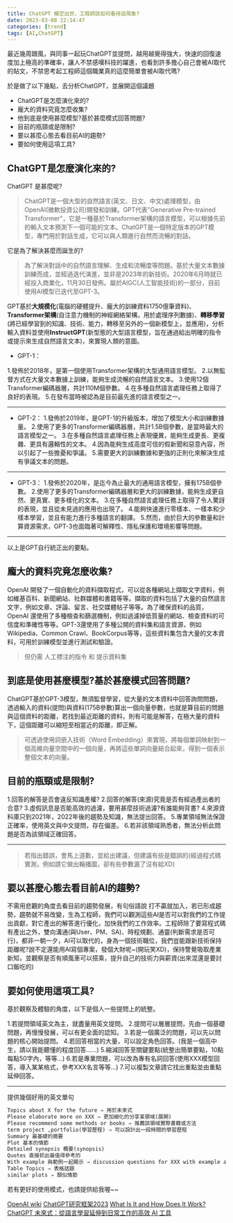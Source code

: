 ```yaml
---
title: ChatGPT 橫空出世，工程師該如何看待這現象?
date: 2023-03-08 22:14:47
categories: [trend]
tags: [AI,ChatGPT]
---
```


最近幾周跟風，與同事一起玩ChatGPT並提問，越用越覺得強大，快速的回復速度加上極高的準確率，讓人不禁感嘆科技的躍進，也看到許多擔心自己會被AI取代的貼文，不禁思考起工程師這個職業真的這麼簡單會被AI取代嗎?

於是做了以下幾點，去分析ChatGPT，並展開這個議題

- ChatGPT是怎麼演化來的?
- 龐大的資料究竟怎麼收集?
- 他到底是使用甚麼模型?基於甚麼模式回答問題?
- 目前的瓶頸或是限制?
- 要以甚麼心態去看目前AI的趨勢?
- 要如何使用這項工具?


## ChatGPT是怎麼演化來的?

ChatGPT 是甚麼呢?

>ChatGPT是一個大型的自然語言(英文、日文、中文)處理模型，由OpenAI(微軟投資公司)開發和訓練。GPT代表"Generative Pre-trained Transformer"，它是一種基於Transformer架構的語言模型，可以根據先前的輸入文本預測下一個可能的文本。ChatGPT是一個特定版本的GPT模型，專門用於對話生成，它可以與人類進行自然而流暢的對話。

它是為了解決甚麼而誕生的?

>為了解決對話中的自然語言理解、生成和流暢度等問題。基於大量文本數據訓練而成，並經過迭代演進，並非是2023年的新技術。2020年6月時就已經投入商業化，11月30日發佈。屬於AIGC(人工智能技術)的一部分，目前使用AI模型已迭代至GPT-3。

GPT基於**大規模化**(電腦的硬體提升、龐大的訓練資料1750億筆資料)、**Transformer架構**(自注意力機制的神經網絡架構，用於處理序列數據)、**轉移學習**(將已經學習到的知識、技術、能力，轉移至另外的一個新模型上，並應用)，分析輸入資料並使用**InstructGPT**(新型態的大型語言模型，旨在通過給出明確的指令或提示來生成自然語言文本)，來實現人類的意圖。

- GPT-1：

1.發佈於2018年，是第一個使用Transformer架構的大型通用語言模型。
2.以無監督方式在大量文本數據上訓練，能夠生成流暢的自然語言文本。
3.使用12個Transformer編碼器層，共計110M個參數。
4.在多種自然語言處理任務上取得了良好的表現。
5.在發布當時被認為是目前最先進的語言模型之一。

---

- GPT-2：
1.發佈於2019年，是GPT-1的升級版本，增加了模型大小和訓練數據量。
2.使用了更多的Transformer編碼器層，共計1.5B個參數，是當時最大的語言模型之一。
3.在多種自然語言處理任務上表現優異，能夠生成更長、更複雜、更具有邏輯性的文本。
4.因為能夠生成高度可信的假新聞和惡意內容，所以引起了一些擔憂和爭議。
5.需要更大的訓練數據和更強的正則化來解決生成有爭議文本的問題。

---

- GPT-3：
1.發佈於2020年，是迄今為止最大的通用語言模型，擁有175B個參數。
2.使用了更多的Transformer編碼器層和更大的訓練數據，能夠生成更自然、更真實、更多樣化的文本。
3.在多種自然語言處理任務上取得了令人驚訝的表現，並且從未見過的應用也出現了。
4.能夠快速進行零樣本、一樣本和少樣本學習，並且有能力進行多種語言的翻譯。
5.然而，由於巨大的參數量和計算資源需求，GPT-3也面臨著可解釋性、隱私保護和環境影響等問題。

---
以上是GPT自行統正出的要點。

## 龐大的資料究竟怎麼收集?

OpenAI 開發了一個自動化的資料擷取程式，可以從各種網站上擷取文字資料，例如維基百科、新聞網站、社群媒體和書籍等等。擷取的資料包括了大量的自然語言文字，例如文章、評論、留言、社交媒體帖子等等。為了確保資料的品質，OpenAI 還使用了多種檢查和篩選機制，例如過濾掉低質量的網站、檢查資料的可信度和準確性等等。GPT-3還使用了多種公開的資料集和語言資源，例如Wikipedia、Common Crawl、BookCorpus等等，這些資料集包含大量的文本資料，可用於訓練模型並進行測試和驗證。

> 但仍需 人工標注的指令 和 提示資料集 

## 到底是使用甚麼模型?基於甚麼模式回答問題?

ChatGPT基於GPT-3模型，無須監督學習，從大量的文本資料中回答詢問問題，透過輸入的資料(提問)與資料(175B參數)算出一個向量參數，也就是算目前的問題與這個資料的距離，若找到最近距離的資料，則有可能是解答，在極大量的資料下，這個距離可以縮短至相當近的距離，即正解。
> 可透過使用詞嵌入技術（Word Embedding）來實現，將每個單詞映射到一個高維向量空間中的一個向量，再將這些單詞向量結合起來，得到一個表示整個文本的向量。

## 目前的瓶頸或是限制?

1.回答的解答是否會違反知識產權?
2.回答的解答(來源)究竟是否有經過產出者的合意?
3.虛假訊息是否能高效的過濾，要用甚麼技術過濾?有誰能夠背書?
4.來源資料庫只到2021年，2022年後的趨勢及知識，無法提出回答。
5.專業領域無法保證正確率，使用英文與中文提問，存在偏差。
6.若非該領域熟悉者，無法分析此問題是否為該領域正確回答。

---

>若指出錯誤，會馬上道歉，並給出建議，但建議有些是錯誤的(經過程式碼實測，例如請它做出輪播圖，卻有些參數漏了沒有給XD)

## 要以甚麼心態去看目前AI的趨勢?

不需用悲觀的角度去看目前的趨勢發展，有句俗語說 打不贏就加入，若已形成趨勢，趨勢就不易改變，生為工程師，我們可以觀測這些AI是否可以對我們的工作提出貢獻，對它產出的解答進行優化，加快我們的工作效率。工程師除了要寫程式碼有產出之外，雙向溝通(與User、PM、SA)、時程規劃、通靈(判斷需求是否可行)，都非一朝一夕，AI可以取代的，身為一個技術職位，我們豈能跟新技術保持距離呢?說不定還能用AI寫個專案，發個大財呢~(開玩笑XD)，保持警覺吸取產業新知，並觀察是否有順風車可以搭乘，提升自己的技術力與薪資(出來混還是要討口飯吃的)

## 要如何使用這項工具?

基於觀察及體驗的角度，以下是個人一些提問上的統整。

1.若提問領域英文為主，就盡量用英文提問。
2.提問可以層層提問，先由一個基礎問題，再慢慢發展，可以有更全面的認知。
3.若是一個廣泛的問題，可以先以問題的核心開始提問。
4.若回答相當的大量，可以設定角色回答。(我是一個高中生，請以我能聽懂的程度回答......)
5.縮減回答至關鍵要點(統整出簡單要點，10點每點50字內，等等...)
6.若是專業問題，可以改為專有名詞回答(使用XXX模型回答，導入某某格式，參考XXX名言等等...)
7.可以複製文章請它找出重點並由重點延伸回答。

---

提供幾個好用的英文單句

```txt
Topics about X for the future ⇒ 用於未來式
Please elaborate more on XXX ⇒ 更加細化的分享某領域(展開)
Please recommend some methods or books ⇒ 推薦該領域實際書籍或方法
term project ,portfolio(學習歷程) ⇒ 可以設計出一段時間的學習歷程
Summary 最基礎的摘要
Plot 基本的情節
Detailed synopsis 概要(synopsis)
Quotes 直接抓出最值得參考的
With example 與範例一起顯示 ⇒ discussion questions for XXX with example answers
Table Topics ⇒ 表格話題
similar plots ⇒ 類似情節
```

若有更好的使用模式，也請提供給我喔~~


[OpenAI wiki](https://zh.wikipedia.org/zh-tw/OpenAI)
[ChatGPT研究框架2023](https://www.slidestalk.com/ai_algorithms/ChatGPT20232023277231656)
[What Is It and How Does It Work?](https://www.entrepreneur.com/science-technology/chatgpt-what-is-it-and-how-does-it-work/445014)
[ChatGPT 未來式：從語言學習延伸到日常工作的高效 AI 工具](https://shop.wordup.com.tw/product/1022)
